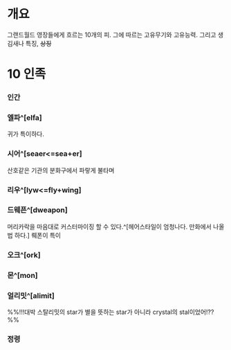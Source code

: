 # 개요
그랜드월드 영장들에게 흐르는 10개의 피.
그에 따르는 고유무기와 고유능력.
그리고 생김새나 특징, ~~상징~~

# 10 인족
### 인간

### 엘파^[elfa]
귀가 특이하다.
### 시어^[seaer<=sea+er]
산호같은 기관의 분화구에서 파랗게 불타며 
### 리우^[lyw<=fly+wing]

### 드웨픈^[dweapon]
머리카락을 마음대로 커스터마이징 할 수 있다.^[헤어스타일이 엄청나다. 만화에서 나올 법 하다.]
뤠폰이 특이
### 오크^[ork]
### 몬^[mon]
### 얼리밋^[alimit]
%%!!!대박 스탈리밋의 star가 별을 뜻하는 star가 아니라 crystal의 stal이었어!??%%
### 
### 
### 정령